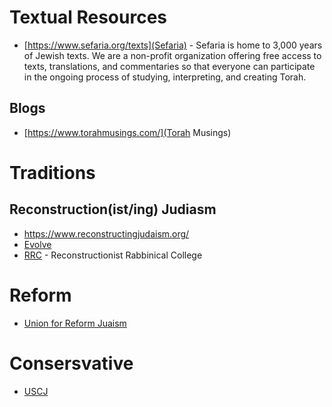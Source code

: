 # Textual Resources
- [https://www.sefaria.org/texts](Sefaria) - Sefaria is home to 3,000 years of Jewish texts. We are a non-profit organization offering free access to texts, translations, and commentaries so that everyone can participate in the ongoing process of studying, interpreting, and creating Torah.

## Blogs
- [https://www.torahmusings.com/](Torah Musings)

# Traditions

## Reconstruction(ist/ing) Judiasm
- https://www.reconstructingjudaism.org/
- [Evolve](https://evolve.reconstructingjudaism.org/) 
- [RRC](https://rrc.edu/) -  Reconstructionist Rabbinical College

# Reform
- [Union for Reform Juaism](https://urj.org/)

# Consersvative
- [USCJ](https://uscj.org/)
